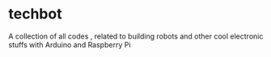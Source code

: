 # techbot
A collection of all codes , related to building robots and other cool electronic stuffs with Arduino and Raspberry Pi
